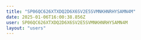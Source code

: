 ```yaml
---
title: "SP06QC626XTXDQ2D6X6SV2E5SVMNKHNRHYSAMN4M"
date: 2025-01-06T16:00:38.856Z
user: SP06QC626XTXDQ2D6X6SV2E5SVMNKHNRHYSAMN4M
layout: "users"
---
```

    